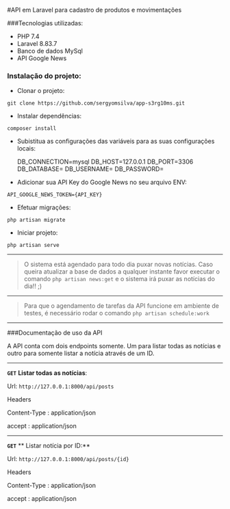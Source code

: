 #API em Laravel para cadastro de produtos e movimentações

###Tecnologias utilizadas:

- PHP 7.4
- Laravel 8.83.7
- Banco de dados MySql
- API Google News

### Instalação do projeto:

- Clonar o projeto:

`git clone https://github.com/sergyomsilva/app-s3rg10ms.git`

- Instalar dependências:

`composer install`

- Subistitua as configurações das variáveis para as suas configurações locais:

    DB_CONNECTION=mysql
    DB_HOST=127.0.0.1
    DB_PORT=3306
    DB_DATABASE=
    DB_USERNAME=
    DB_PASSWORD=

- Adicionar sua API Key do Google News no seu arquivo ENV:

`API_GOOGLE_NEWS_TOKEN={API_KEY}`

- Efetuar migrações:

`php artisan migrate`

- Iniciar projeto:

`php artisan serve`


------------


> O sistema está agendado para todo dia puxar novas notícias. Caso queira atualizar a base de dados a qualquer instante favor executar o comando `php artisan news:get` e o sistema irá puxar as notícias do dia!! ;)

------------


> Para que o agendamento de tarefas da API funcione em ambiente de testes, é necessário rodar o comando `php artisan schedule:work`

------------


###Documentação de uso da API

A API conta com dois endpoints somente. Um para listar todas as notícias e outro para somente listar a notícia através de um ID.


------------


**`GET`** **Listar todas as notícias**:

Url: `http://127.0.0.1:8000/api/posts`

Headers

Content-Type : application/json

accept : application/json


------------

**`GET`** ** Listar notícia por ID:**

Url: `http://127.0.0.1:8000/api/posts/{id}`

Headers

Content-Type : application/json

accept : application/json
